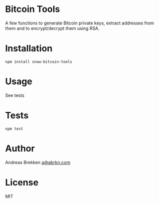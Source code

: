 Bitcoin Tools
=============

A few functions to generate Bitcoin private keys, extract addresses from them and to encrypt/decrypt them using RSA.

Installation
============

`npm install snow-bitcoin-tools`

Usage
=====

See tests

Tests
=====

`npm test`

Author
======

Andreas Brekken <a@abrkn.com>

License
=======

MIT

